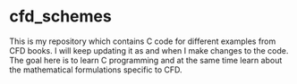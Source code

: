 # cfd_schemes
This is my repository which contains C code for different examples from CFD books. I will keep updating it as and when I make changes to the code. The goal here is to learn C programming and at the same time learn about the mathematical formulations specific to CFD.
